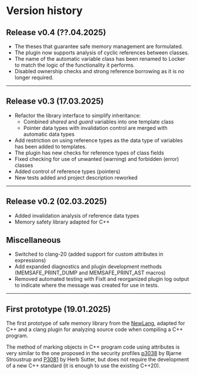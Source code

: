 # Version history

## Release v0.4 (??.04.2025)
- The theses that guarantee safe memory management are formulated.
- The plugin now supports analysis of cyclic references between classes.
- The name of the automatic variable class has been renamed to Locker to match the logic of the functionality it performs.
- Disabled ownership checks and strong reference borrowing as it is no longer required.

------


## Release v0.3 (17.03.2025)
- Refactor the library interface to simplify inheritance:    
    - Сombined *shared* and *guard* variables into one template class
    - Pointer data types with invalidation control are merged with automatic data types
- Add restriction on using reference types as the data type of variables has been added to templates.
- The plugin has new checks for reference types of class fields
- Fixed checking for use of unwanted (warning) and forbidden (error) classes
- Added control of reference types (pointers)
- New tests added and project description reworked

------


## Release v0.2 (02.03.2025)
- Added invalidation analysis of reference data types
- Memory safety library adapted for C++

## Miscellaneous
- Switched to clang-20 (added support for custom attributes in expressions)
- Add expanded diagnostics and plugin development methods (MEMSAFE_PRINT_DUMP and MEMSAFE_PRINT_AST macros)
- Removed automated testing with FixIt and reorganized plugin log output to indicate where the message was created for use in tests.

------

## First prototype (19.01.2025)

The first prototype of safe memory library from the [NewLang](https://newlang.net/), 
adapted for C++ and a clang plugin for analyzing source code when compiling a C++ program.

The method of marking objects in C++ program code using attributes is very similar to the one proposed in the security profiles
[p3038](https://www.open-std.org/jtc1/sc22/wg21/docs/papers/2023/p3038r0.pdf) by Bjarne Stroustrup
and [P3081](https://isocpp.org/files/papers/P3081R0.pdf) by Herb Sutter,
but does not require the development of a new C++ standard (it is enough to use the existing C++20).